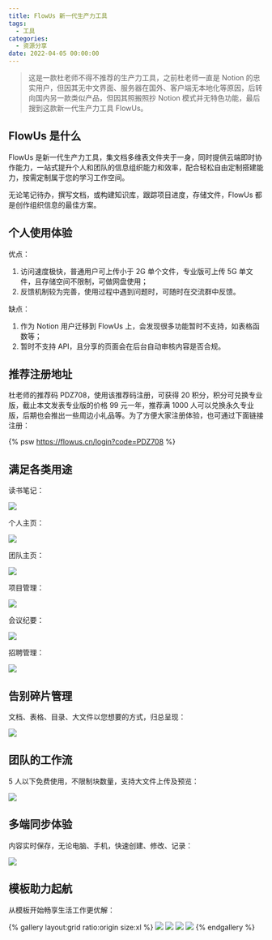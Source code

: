 ```yaml
---
title: FlowUs 新一代生产力工具
tags:
  - 工具
categories:
  - 资源分享
date: 2022-04-05 00:00:00
---
```


> 这是一款杜老师不得不推荐的生产力工具，之前杜老师一直是 Notion 的忠实用户，但因其无中文界面、服务器在国外、客户端无本地化等原因，后转向国内另一款类似产品，但因其照搬照抄 Notion 模式并无特色功能，最后搜到这款新一代生产力工具 FlowUs。

<!-- more -->

## FlowUs 是什么

FlowUs 是新一代生产力工具，集文档多维表文件夹于一身，同时提供云端即时协作能力，一站式提升个人和团队的信息组织能力和效率，配合轻松自由定制搭建能力，按需定制属于您的学习工作空间。

无论笔记待办，撰写文档，或构建知识库，跟踪项目进度，存储文件，FlowUs 都是创作组织信息的最佳方案。

## 个人使用体验

优点：

1. 访问速度极快，普通用户可上传小于 2G 单个文件，专业版可上传 5G 单文件，且存储空间不限制，可做网盘使用；
2. 反馈机制较为完善，使用过程中遇到问题时，可随时在交流群中反馈。

缺点：

1. 作为 Notion 用户迁移到 FlowUs 上，会发现很多功能暂时不支持，如表格函数等；
2. 暂时不支持 API，且分享的页面会在后台自动审核内容是否合规。

## 推荐注册地址

杜老师的推荐码 PDZ708，使用该推荐码注册，可获得 20 积分，积分可兑换专业版，截止本文发表专业版的价格 99 元一年，推荐满 1000 人可以兑换永久专业版，后期也会推出一些周边小礼品等。为了方便大家注册体验，也可通过下面链接注册：

{% psw https://flowus.cn/login?code=PDZ708 %}

## 满足各类用途

读书笔记：

![](https://cdn.dusays.com/2022/04/450-1.jpg)

个人主页：

![](https://cdn.dusays.com/2022/04/450-2.jpg)

团队主页：

![](https://cdn.dusays.com/2022/04/450-3.jpg)

项目管理：

![](https://cdn.dusays.com/2022/04/450-4.jpg)

会议纪要：

![](https://cdn.dusays.com/2022/04/450-5.jpg)

招聘管理：

![](https://cdn.dusays.com/2022/04/450-6.jpg)

## 告别碎片管理

文档、表格、目录、大文件以您想要的方式，归总呈现：

![](https://cdn.dusays.com/2022/04/450-7.png)

## 团队的工作流

5 人以下免费使用，不限制块数量，支持大文件上传及预览：

![](https://cdn.dusays.com/2022/04/450-8.png)

## 多端同步体验

内容实时保存，无论电脑、手机，快速创建、修改、记录：

![](https://cdn.dusays.com/2022/04/450-9.png)

## 模板助力起航

从模板开始畅享生活工作更优解：

{% gallery layout:grid ratio:origin size:xl %}
![](https://cdn.dusays.com/2022/04/450-10.png)
![](https://cdn.dusays.com/2022/04/450-11.png)
![](https://cdn.dusays.com/2022/04/450-12.png)
![](https://cdn.dusays.com/2022/04/450-13.png)
{% endgallery %}
